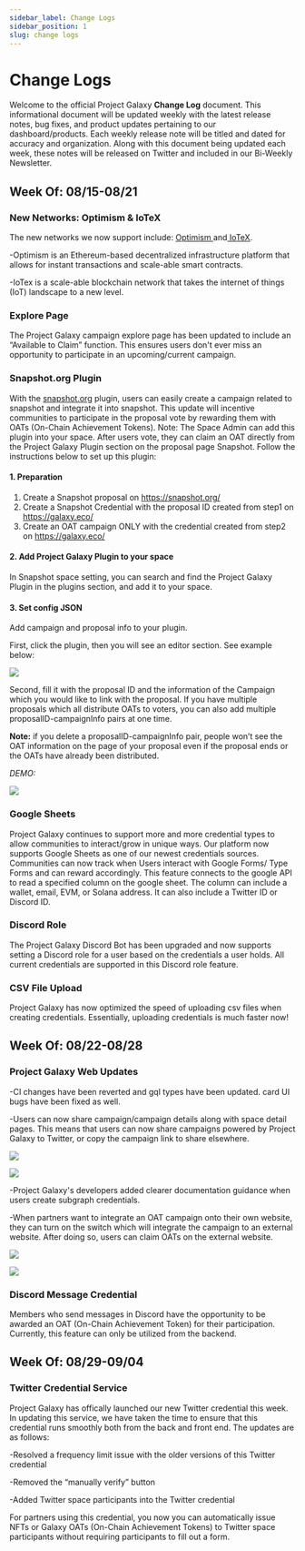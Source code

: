 ```yaml
---
sidebar_label: Change Logs
sidebar_position: 1
slug: change logs
---
```

# Change Logs

Welcome to the official Project Galaxy **Change Log** document. This informational document will be updated weekly with the latest release notes, bug fixes, and product updates pertaining to our dashboard/products. Each weekly release note will be titled and dated for accuracy and organization. Along with this document being updated each week, these notes will be released on Twitter and included in our Bi-Weekly Newsletter.



## Week Of: 08/15-08/21



### **New Networks: Optimism & loTeX**

The new networks we now support include: [Optimism ](https://www.optimism.io/)and[ IoTeX](https://iotex.io/start?gclid=Cj0KCQjw3eeXBhD7ARIsAHjssr-nYakDZe4BVCMkMj5XMj9GD_PGNu129kCIVR5pXWmvPGAOKicYAToaAgt2EALw_wcB).

\-Optimism is an Ethereum-based decentralized infrastructure platform that allows for instant transactions and scale-able smart contracts.

\-IoTex is a scale-able blockchain network that takes the internet of things (IoT) landscape to a new level.

### **Explore Page**

The Project Galaxy campaign explore page has been updated to include an “Available to Claim” function. This ensures users don't ever miss an opportunity to participate in an upcoming/current campaign.

### **Snapshot.org Plugin**

With the [snapshot.org](http://snapshot.org) plugin, users can easily create a campaign related to snapshot and integrate it into snapshot. This update will incentive communities to participate in the proposal vote by rewarding them with OATs (On-Chain Achievement Tokens). Note: The Space Admin can add this plugin into your space. After users vote, they can claim an OAT directly from the Project Galaxy Plugin section on the proposal page Snapshot. Follow the instructions below to set up this plugin:

#### 1. Preparation

1. Create a Snapshot proposal on [](https://snapshot.org/)<https://snapshot.org/>
2. Create a Snapshot Credential with the proposal ID created from step1 on [](https://galaxy.eco/)<https://galaxy.eco/>
3. Create an OAT campaign ONLY with the credential created from step2 on [](https://galaxy.eco/)<https://galaxy.eco/>

#### 2. Add Project Galaxy Plugin to your space

In Snapshot space setting, you can search and find the Project Galaxy Plugin in the plugins section, and add it to your space.

#### 3. Set config JSON

Add campaign and proposal info to your plugin.

First, click the plugin, then you will see an editor section. See example below:

![](assets/screen-shot-2022-08-08-at-8.56.26-am.png)

Second, fill it with the proposal ID and the information of the Campaign which you would like to link with the proposal. If you have multiple proposals which all distribute OATs to voters, you can also add multiple proposalID-campaignInfo pairs at one time.

**Note:** if you delete a proposalID-campaignInfo pair, people won’t see the OAT information on the page of your proposal even if the proposal ends or the OATs have already been distributed.

*DEMO:*

![](assets/screen-shot-2022-08-08-at-8.56.52-am-2-.png)

### **Google Sheets**

Project Galaxy continues to support more and more credential types to allow communities to interact/grow in unique ways. Our platform now supports Google Sheets as one of our newest credentials sources. Communities can now track when Users interact with Google Forms/ Type Forms and can reward accordingly. This feature connects to the google API to read a specified column on the google sheet. The column can include a wallet, email, EVM, or Solana address. It can also include a Twitter ID or Discord ID.

### **Discord Role**

The Project Galaxy Discord Bot has been upgraded and now supports setting a Discord role for a user based on the credentials a user holds. All current credentials are supported in this Discord role feature.

### **CSV File Upload**

Project Galaxy has now optimized the speed of uploading csv files when creating credentials. Essentially, uploading credentials is much faster now!



## **Week Of: 08/22-08/28**



### **Project Galaxy Web Updates**

\-CI changes have been reverted and gql types have been updated. card UI bugs have been fixed as well. 

\-Users can now share campaign/campaign details along with space detail pages. This means that users can now share campaigns powered by Project Galaxy to Twitter, or copy the campaign link to share elsewhere.

![](assets/截屏2022-08-15-14.02.45-1-.png)

![](assets/截屏2022-08-15-14.03.05-1-.png)

\-Project Galaxy's developers added clearer documentation guidance when users create subgraph credentials.

\-When partners want to integrate an OAT campaign onto their own website, they can turn on the switch which will integrate the campaign to an external website. After doing so, users can claim OATs on the external website.

![](assets/untitled-29-1-.png)

![](assets/untitled-30-1-.png)

### **Discord Message Credential**

Members who send messages in Discord have the opportunity to be awarded an OAT (On-Chain Achievement Token) for their participation. Currently, this feature can only be utilized from the backend.



## **Week Of: 08/29-09/04**



### **Twitter Credential Service**

Project Galaxy has offically launched our new Twitter credential this week. In updating this service, we have taken the time to ensure that this credential runs smoothly both from the back and front end. The updates are as follows:

\-Resolved a frequency limit issue with the older versions of this Twitter credential

\-Removed the “manually verify” button

\-Added Twitter space participants into the Twitter credential

For partners using this credential, you now you can automatically issue NFTs or Galaxy OATs (On-Chain Achievement Tokens) to Twitter space participants without requiring participants to fill out a form.